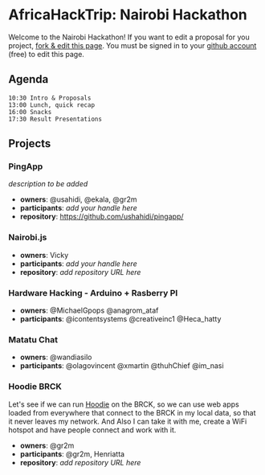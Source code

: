 AfricaHackTrip: Nairobi Hackathon
============================

Welcome to the Nairobi Hackathon! If you want to edit a proposal for you project, [fork & edit this page](https://github.com/AfricaHackTrip/nairobi-hackathon/edit/master/README.md). You must be signed in to your [github account](https://github.com/signup/free) (free) to edit this page.

Agenda
-----------

```
10:30 Intro & Proposals 
13:00 Lunch, quick recap
16:00 Snacks
17:30 Result Presentations
```

Projects
-----------

### PingApp

_description to be added_

* **owners**: @usahidi, @ekala, @gr2m
* **participants**: _add your handle here_
* **repository**: https://github.com/ushahidi/pingapp/

### Nairobi.js

* **owners**: Vicky
* **participants**: _add your handle here_
* **repository**: _add repository URL here_


### Hardware Hacking - Arduino + Rasberry PI

* **owners**: @MichaelGpops @anagrom_ataf 
* **participants**: @icontentsystems @creativeinc1 @Heca_hatty



### Matatu Chat

* **owners**: @wandiasilo
* **participants**: @olagovincent @xmartin @thuhChief @im_nasi


### Hoodie BRCK

Let's see if we can run [Hoodie](http://hood.ie) on the BRCK, so we can use web apps loaded from everywhere that connect to the BRCK in my local data,
so that it never leaves my network. And Also I can take it with me, create a WiFi hotspot and have people connect and work with it.

* **owners**: @gr2m
* **participants**: @gr2m, Henriatta
* **repository**: _add repository URL here_
